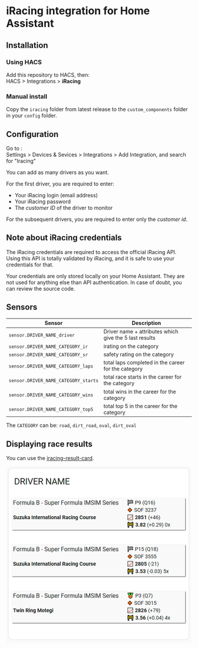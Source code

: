 # iRacing integration for Home Assistant

## Installation

### Using HACS

Add this repository to HACS, then:  
HACS > Integrations > **iRacing**

### Manual install

Copy the `iracing` folder from latest release to the `custom_components` folder in your `config` folder.

## Configuration

Go to :  
Settings > Devices & Sevices > Integrations > Add Integration, and search for "Iracing"

You can add as many drivers as you want.

For the first driver, you are required to enter:

* Your iRacing login (email address)
* Your iRacing password
* The _customer ID_ of the driver to monitor

For the subsequent drivers, you are required to enter only the _customer id_.

## Note about iRacing credentials

The iRacing credentials are required to access the official iRacing API. Using this API is totally validated by iRacing, and it is safe to use your credentials for that.

Your credentials are only stored locally on your Home Assistant. They are not used for anything else than API authentication. In case of doubt, you can review the source code.

## Sensors

| Sensor | Description |
|--------|-------------|
| `sensor.DRIVER_NAME_driver` | Driver name + attributes which give the 5 last results |
| `sensor.DRIVER_NAME_CATEGORY_ir` | irating on the category |
| `sensor.DRIVER_NAME_CATEGORY_sr` | safety rating on the category |
| `sensor.DRIVER_NAME_CATEGORY_laps` | total laps completed in the career for the category |
| `sensor.DRIVER_NAME_CATEGORY_starts` | total race starts in the career for the category |
| `sensor.DRIVER_NAME_CATEGORY_wins` | total wins in the career for the category |
| `sensor.DRIVER_NAME_CATEGORY_top5` | total top 5 in the career for the category |

The `CATEGORY` can be: `road`, `dirt_road`, `oval`, `dirt_oval`

## Displaying race results

You can use the [iracing-result-card](https://github.com/cazeaux/iracing-result-card).

![example](doc/example.png)